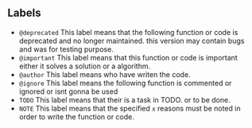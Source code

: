 ## Labels

- `@deprecated` This label means that the following function or code is deprecated and no longer maintained. this version may contain bugs and was for testing purpose.
- `@important` This label means that this function or code is important either it solves a solution or a algorithm.
- `@author` This label means who have writen the code.
- `@ignore` This label means the following function is commented or ignored or isnt gonna be used
- `TODO` This label means that their is a task in TODO. or to be done.
- `NOTE` This label means that the specified `x` reasons must be noted in order to write the function or code. 
